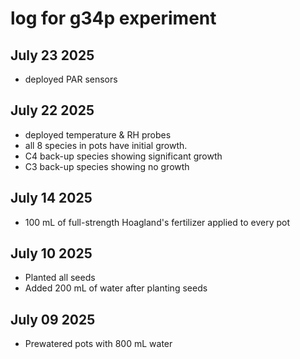 # log for g34p experiment

## July 23 2025
- deployed PAR sensors

## July 22 2025
- deployed temperature & RH probes
- all 8 species in pots have initial growth. 
- C4 back-up species showing significant growth
- C3 back-up species showing no growth 

## July 14 2025
- 100 mL of full-strength Hoagland's fertilizer applied to every pot


## July 10 2025
- Planted all seeds
- Added 200 mL of water after planting seeds

## July 09 2025
-  Prewatered pots with 800 mL water